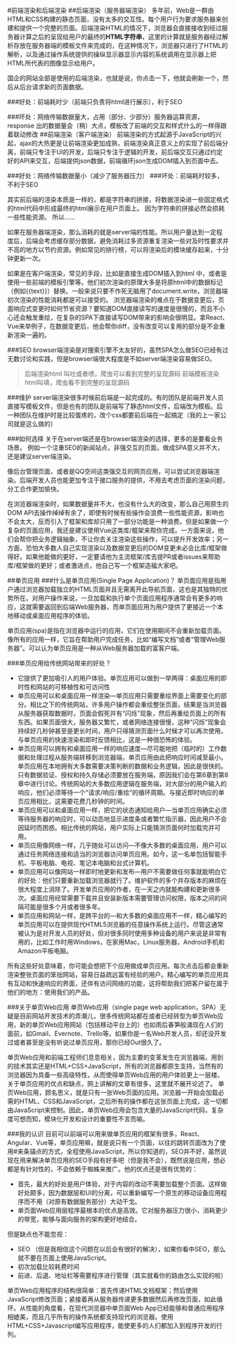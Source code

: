 #前端渲染和后端渲染
##后端渲染（服务器端渲染）
多年前，Web是一群由HTML和CSS构建的静态页面，没有太多的交互性。每个用户行为要求服务器来创建和提供一个完整的页面。后端渲染HTML的情况下，浏览器会直接接收到经过服务器计算之后的呈现给用户的最终的**HTML字符串**，这里的计算就是服务器经过解析存放在服务器端的模板文件来完成的，在这种情况下，浏览器只进行了HTML的解析，以及通过操作系统提供的操纵显示器显示内容的系统调用在显示器上把HTML所代表的图像显示给用户。

国企的网站全部是使用的后端渲染，也就是说，你点击一下，他就会刷新一个，然后从后台请求新的页面数据。

###好处：前端耗时少（前端只负责将html进行展示），利于SEO

###坏处：网络传输数据量大，占用（部分、少部分）服务器运算资源，response 出的数据量会（稍）大点，模板改了前端的交互和样式什么的一样得跟着联动修改
##前端渲染（客户端渲染）
前端渲染的方式起源于JavaScript的兴起，ajax的大热更是让前端渲染更加成熟，前端渲染真正意义上的实现了前后端分离，前端只专注于UI的开发，后端只专注于逻辑的开发，前后端交互只通过约定好的API来交互，后端提供json数据，前端循环json生成DOM插入到页面中去。

###好处：网络传输数据量小（减少了服务器压力）
###坏处：前端耗时较多，不利于SEO

其实前后端的渲染本质是一样的，都是字符串的拼接，将数据渲染进一些固定格式的html代码中形成最终的html展示在用户页面上。  因为字符串的拼接必然会损耗一些性能资源。 所以……

如果在服务器端渲染，那么消耗的就是server端的性能。所以用户量达到一定程度后，后端会考虑缓存部分数据，避免消耗过多资源重复渲染一些对及时性要求并不高的地方以节约资源。例如常见的排行榜，可以将渲染后的模块缓存起来，十分钟更新一次。

如果是在客户端渲染，常见的手段，比如是直接生成DOM插入到html 中，或者是使用一些前端的模板引擎等。他们初次渲染的原理大多是将原html中的数据标记（例如{{text}}）替换。一般来说只要不作死无脑用了document.write，浏览器端初次渲染的性能消耗都是可以接受的。
浏览器端渲染的难点在于数据变更后，页面响应式变更时如何节省资源？要知道DOM直接读写的速度是很慢的，而且不小心还会触发重绘，在复杂的SPA下直接读写DOM带来的影响会很明显。拿React、Vue来举例子，在数据变更后，他会帮你diff，没有改变可以复用的部分是不会重新渲染一遍的。

###SEO
browser端渲染是对搜索引擎不太友好的，虽然SPA怎么做SEO已经有过无数讨论和实践，但是browser端很大程度是不如server端渲染容易做SEO。
> 后端渲染html 叫吐或者喷，爬虫可以看到完整的呈现源码
前端模板渲染html叫填，爬虫看不到完整的呈现源码

###维护
server端渲染很多时候前后端是一起完成的。有的团队是前端开发人员直接写模板文件，但是也有的团队是前端写了静态html文件，后端改为模板。后一种团队在维护时是比较蛋疼的，改个css都要前后端在一起搞定（我的上一家公司就是这么做的）

###如何选择
关于在server端还是在browser端渲染的选择，更多的是要看业务场景。
例如一个注重SEO的新闻站点，非强交互的页面，做成SPA意义并不大，还是建议server端渲染。

像后台管理页面，或者是QQ空间这类强交互的网页应用，可以尝试浏览器端渲染。后端开发人员也能更加专注于接口服务的提供，不用去考虑页面的渲染问题，分工合作更加愉快。

在浏览器端渲染时，如果数据量并不大，也没有什么大的改变，那么自己用原生的DOM API去操作绰绰有余了，即使有时候有些操作会浪费一些性能资源，影响也不会太大，反而引入了框架和库却只用了一部分功能是一种浪费。但是如果做一个复杂的页面应用，我还是建议使用Vue这类库/框架来帮你完成。一方面来说，他们会帮你把业务逻辑抽象，不让你去关注渲染这些操作，可以提升开发效率；另一方面，恐怕大多数人自己实现渲染以及数据变更后的DOM变更未必会比库/框架做得好。如果他能做的更好，一定要请他为主流框架/库去提PR或者issues来帮助库/框架做的更好；或者激进点，他自己写一个框架造福大家吧。

##单页应用
###什么是单页应用(Single Page Application)？
单页面应用是指用户通过浏览器加载独立的HTML页面并且无需离开此导航页面，这也是其独特的优势所在。对用户操作来说，一旦加载和执行单个页面应用程序通常会有更多的响应，这就需要返回到后端Web服务器，而单页面应用为用户提供了更接近一个本地移动或桌面应用程序的体验。

单页应用(spa)是指在浏览器中运行的应用，它们在使用期间不会重新加载页面。像所有的应用一样，它旨在帮助用户完成任务，比如“编写文档”或者“管理Web服务器”。可以认为单页应用是一种从Web服务器加载的富客户端。

###单页应用给传统网站带来的好处？
* 它提供了更加吸引人的用户体验。单页应用可以做到一举两得：桌面应用的即时性和网站的可移植性和可访问性
* 单页应用可以和桌面应用一样渲染—单页应用只需要重绘界面上需要变化的部分。相比之下的传统网站，许多用户操作都会重绘整张页面，结果是当浏览器从服务器获取数据时，页面会假死并有“闪烁”现象，然后再重绘页面上的所有东西。如果页面很大，服务器又繁忙，或者网络连接很慢，这种“闪烁”现象会持续好几秒钟甚至是更长时间，用户只得猜测页面什么时候才可以再次使用。与单页应用的快速渲染和即时反馈相比，这是一种很恐怖的体验。
* 单页应用可以拥有和桌面应用一样的响应速度—尽可能地把（临时的）工作数据和处理过程从服务端转移到浏览器端，单页应用由此把响应时间减至最小。单页应用在本地拥有大多数需要决策判断的数据和业务逻辑，因此是很快的。只有数据验证、授权和持久存储必须要放在服务端，原因我们会在第6章到第8章中进行讨论。传统网站的大多数应用逻辑在服务端，对大部分的用户输入的响应，他们必须等待一个“请求/响应/重绘”的循环周期。与接近即时响应的单页应用相比，这需要花费几秒钟的时间。
* 单页应用可以和桌面应用一样，把它的状态通知给用户—当单页应用确实必须等待服务器的响应时，可以动态地显示进度条或者繁忙指示器，因此用户不会因延时而困惑。相比传统的网站，用户实际上只能猜测页面何时加载完并可用。
* 单页应用像网络一样，几乎随处可以访问—不像大多数的桌面应用，用户可以通过任务网络连接和适当的浏览器访问单页应用。如今，这一名单包括智能手机、平板电脑、电视、笔记本电脑和台式计算机。
* 单页应用可以像网站一样即时地更新和发布—用户不需要做任何事就能明白它的好处：他们只要重新加载浏览器就行了。维护软件的多个并存版本的麻烦在很大程度上消除了。开发单页应用的作者，在一天之内就能构建和更新很多次。桌面应用经常需要下载并且安装新版本需要管理访问权限，版本之间的间隔可能是很多个月或者很多年。
* 单页应用和网站一样，是跨平台的—和大多数的桌面应用不一样，精心编写的单页应用可以在提供现代HTML5浏览器的任意操作系统上运行。尽管这通常被认为是对开发人员的好处，但对很多同时使用多种设备的用户来说是非常有用的，比如工作时用Windows，在家用Mac，Linux服务器，Android手机和Amazon平板电脑。

所有这些好处意味着，你可能会想把下个应用做成单页应用。每次点击后都会重新渲染整张页面的笨拙网站，容易日益疏远富有经验的用户。精心编写的单页应用具有互动和快速响应的界面，还伴有访问网络的功能，这将帮助我们把客户留在属于他们的地方：使用我们的产品。

###关于单页Web应用
单页Web应用（single page web application，SPA）无疑是目前网站开发技术的弄潮儿，很多传统网站都在或者已经转型为单页Web应用，新的单页Web应用网站（包括移动平台上的）也如雨后春笋般涌现在人们的面前，如Gmail、Evernote、Trello等。如果你是一名Web开发人员，却还没开发过或者甚至是没有听说过单页应用，那你已经Out很久了。

单页Web应用和前端工程师们息息相关，因为主要的变革发生在浏览器端，用到的技术其实还是HTML+CSS+JavaScript，所有的浏览器都原生支持，当然有的浏览器因为具备一些高级特性，从而使得单页Web应用的用户体验更上一层楼。关于单页应用的优点和缺点，网上讲解的文章有很多，这里就不展开论述了。 单页Web应用，顾名思义，就是只有一张Web页面的应用。浏览器一开始会加载必需的HTML、CSS和JavaScript，之后所有的操作都在这张页面上完成，这一切都由JavaScript来控制。因此，单页Web应用会包含大量的JavaScript代码，复杂度可想而知，模块化开发和设计的重要性不言而喻。

###我的认识
目前可以前端可以用来做单页应用的框架有很多，React、Angular、Vue等，单页应用嘛，就是说只有一个页面，以往的跳转页面改为了使用#来条锚点的方式，全程使用JavaScript，所以你知道的，SEO并不好，虽然说现在用来解决单页应用的SEO手段有好多吧（但是我不会），既然说是应用，想必都是有针对性的，不会依赖于蜘蛛来推广。他的优点还是很有优势的：

* 首先，最大的好处是用户体验，对于内容的改动不需要加载整个页面。这样做好处颇多，因为数据层和UI的分离，可以重新编写一个原生的移动设备应用程序而不用（对原有数据服务部分）大动干戈。
* 单页面Web应用层程序最根本的优点是高效。它对服务器压力很小，消耗更少的带宽，能够与面向服务的架构更好地结合。

但是缺点也不能忽视：

* SEO  （但是我相信这个问题在以后会有很好的解决），如果你看中SEO，那么就不要在页面上使用JavaScript。
* 初次加载比较耗费时间
* 前进、后退、地址栏等需要程序进行管理（其实就看你的路由怎么实现的啦）

单页Web应用程序的结构很简单：首先传递HTML文档框架；然后使用JavaScript修改页面；紧接着再从服务器传递更多数据然后再修改页面，如此循环。从性能的角度看，在现代浏览器中单页面Web App已经能够和普通应用程序相媲美，而且几乎所有的操作系统都支持现代的浏览器。使用HTML+CSS+Javascript编写应用程序，能使更多的人们都加入到程序开发的行列。